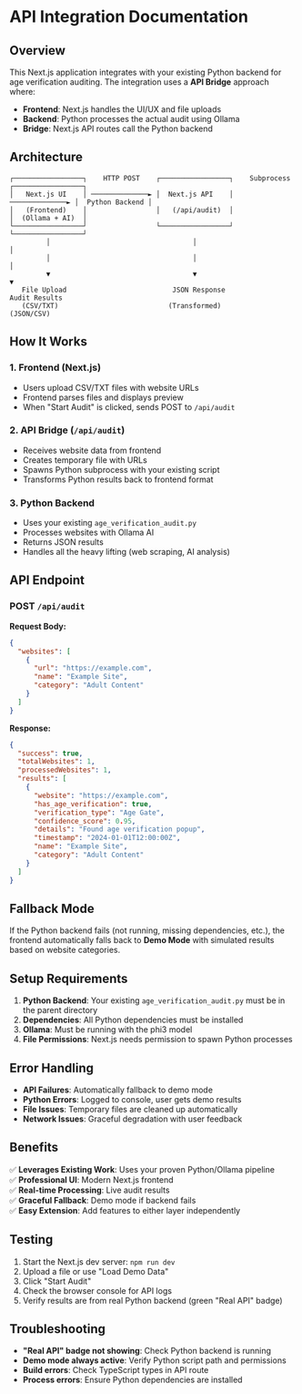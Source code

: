 # API Integration Documentation

## Overview

This Next.js application integrates with your existing Python backend for age verification auditing. The integration uses a **API Bridge** approach where:

- **Frontend**: Next.js handles the UI/UX and file uploads
- **Backend**: Python processes the actual audit using Ollama
- **Bridge**: Next.js API routes call the Python backend

## Architecture

```
┌─────────────────┐    HTTP POST    ┌─────────────────┐    Subprocess    ┌─────────────────┐
│   Next.js UI    │ ──────────────► │  Next.js API    │ ──────────────► │  Python Backend │
│   (Frontend)    │                 │   (/api/audit)  │                 │  (Ollama + AI)  │
└─────────────────┘                 └─────────────────┘                 └─────────────────┘
         │                                   │                                   │
         │                                   │                                   │
         ▼                                   ▼                                   ▼
   File Upload                          JSON Response                      Audit Results
   (CSV/TXT)                           (Transformed)                      (JSON/CSV)
```

## How It Works

### 1. Frontend (Next.js)
- Users upload CSV/TXT files with website URLs
- Frontend parses files and displays preview
- When "Start Audit" is clicked, sends POST to `/api/audit`

### 2. API Bridge (`/api/audit`)
- Receives website data from frontend
- Creates temporary file with URLs
- Spawns Python subprocess with your existing script
- Transforms Python results back to frontend format

### 3. Python Backend
- Uses your existing `age_verification_audit.py`
- Processes websites with Ollama AI
- Returns JSON results
- Handles all the heavy lifting (web scraping, AI analysis)

## API Endpoint

### POST `/api/audit`

**Request Body:**
```json
{
  "websites": [
    {
      "url": "https://example.com",
      "name": "Example Site",
      "category": "Adult Content"
    }
  ]
}
```

**Response:**
```json
{
  "success": true,
  "totalWebsites": 1,
  "processedWebsites": 1,
  "results": [
    {
      "website": "https://example.com",
      "has_age_verification": true,
      "verification_type": "Age Gate",
      "confidence_score": 0.95,
      "details": "Found age verification popup",
      "timestamp": "2024-01-01T12:00:00Z",
      "name": "Example Site",
      "category": "Adult Content"
    }
  ]
}
```

## Fallback Mode

If the Python backend fails (not running, missing dependencies, etc.), the frontend automatically falls back to **Demo Mode** with simulated results based on website categories.

## Setup Requirements

1. **Python Backend**: Your existing `age_verification_audit.py` must be in the parent directory
2. **Dependencies**: All Python dependencies must be installed
3. **Ollama**: Must be running with the phi3 model
4. **File Permissions**: Next.js needs permission to spawn Python processes

## Error Handling

- **API Failures**: Automatically fallback to demo mode
- **Python Errors**: Logged to console, user gets demo results
- **File Issues**: Temporary files are cleaned up automatically
- **Network Issues**: Graceful degradation with user feedback

## Benefits

✅ **Leverages Existing Work**: Uses your proven Python/Ollama pipeline  
✅ **Professional UI**: Modern Next.js frontend  
✅ **Real-time Processing**: Live audit results  
✅ **Graceful Fallback**: Demo mode if backend fails  
✅ **Easy Extension**: Add features to either layer independently  

## Testing

1. Start the Next.js dev server: `npm run dev`
2. Upload a file or use "Load Demo Data"
3. Click "Start Audit"
4. Check the browser console for API logs
5. Verify results are from real Python backend (green "Real API" badge)

## Troubleshooting

- **"Real API" badge not showing**: Check Python backend is running
- **Demo mode always active**: Verify Python script path and permissions
- **Build errors**: Check TypeScript types in API route
- **Process errors**: Ensure Python dependencies are installed 